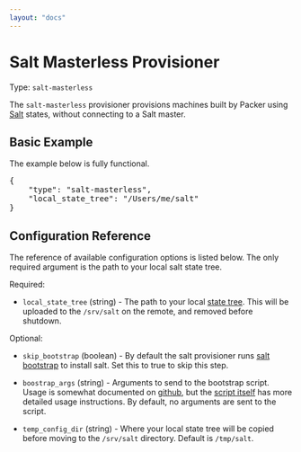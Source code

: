 ```yaml
---
layout: "docs"
---
```


# Salt Masterless Provisioner

Type: `salt-masterless`

The `salt-masterless` provisioner provisions machines built by Packer using
[Salt](http://saltstack.com/) states, without connecting to a Salt master.

## Basic Example

The example below is fully functional.

<pre class="prettyprint">
{
    "type": "salt-masterless",
    "local_state_tree": "/Users/me/salt"
}
</pre>

## Configuration Reference

The reference of available configuration options is listed below. The only required argument is the path to your local salt state tree.

Required:

* `local_state_tree` (string) - The path to your local
  [state tree](http://docs.saltstack.com/ref/states/highstate.html#the-salt-state-tree).
  This will be uploaded to the `/srv/salt` on the remote, and removed before
  shutdown.

Optional:

* `skip_bootstrap` (boolean) - By default the salt provisioner runs
  [salt bootstrap](https://github.com/saltstack/salt-bootstrap) to install
  salt. Set this to true to skip this step.

* `boostrap_args` (string) - Arguments to send to the bootstrap script. Usage
  is somewhat documented on [github](https://github.com/saltstack/salt-bootstrap),
  but the [script itself](https://github.com/saltstack/salt-bootstrap/blob/develop/bootstrap-salt.sh)
  has more detailed usage instructions. By default, no arguments are sent to
  the script.

* `temp_config_dir` (string) - Where your local state tree will be copied
  before moving to the `/srv/salt` directory. Default is `/tmp/salt`.
